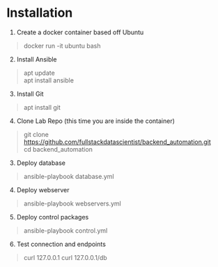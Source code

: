 # Installation  

1. Create a docker container based off Ubuntu  

> docker run -it ubuntu bash  


2. Install Ansible  

> apt update  
> apt install ansible  

3. Install Git  
> apt install git  

4. Clone Lab Repo (this time you are inside the container)  
> git clone https://github.com/fullstackdatascientist/backend_automation.git  
> cd backend_automation  

3. Deploy database  

> ansible-playbook database.yml  

4. Deploy webserver  

> ansible-playbook webservers.yml  

5. Deploy control packages  

> ansible-playbook control.yml

6. Test connection and endpoints

> curl 127.0.0.1
> curl 127.0.0.1/db